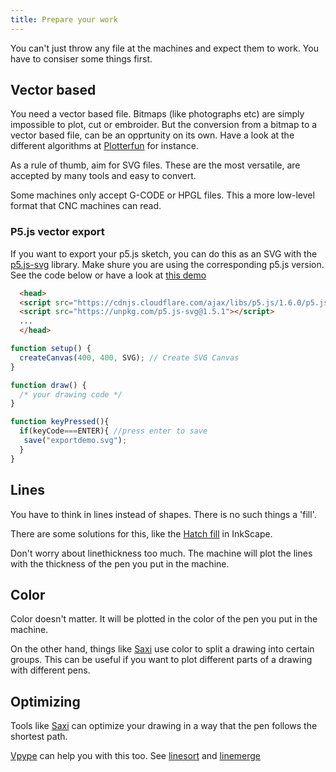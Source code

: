 ```yaml
---
title: Prepare your work
---
```


You can't just throw any file at the machines and expect them to work. You have to consiser some things first.

## Vector based

You need a vector based file. Bitmaps (like photographs etc) are simply impossible to plot, cut or embroider. But the conversion from a bitmap to a vector based file, can be an opprtunity on its own. Have a look at the different algorithms at [Plotterfun](https://mitxela.com/plotterfun/) for instance.

As a rule of thumb, aim for SVG files. These are the most versatile, are accepted by many tools and easy to convert.

Some machines only accept G-CODE or HPGL files. This a more low-level format that CNC machines can read.

### P5.js vector export

If you want to export your p5.js sketch, you can do this as an SVG with the [p5.js-svg](https://github.com/zenozeng/p5.js-svg) library. Make shure you are using the corresponding p5.js version. See the code below or have a look at [this demo](https://editor.p5js.org/SimonVanherweghe/sketches/W4YalbQcR)

```html
  <head>
  <script src="https://cdnjs.cloudflare.com/ajax/libs/p5.js/1.6.0/p5.js"></script>
  <script src="https://unpkg.com/p5.js-svg@1.5.1"></script>
  ...
  </head>
```

```javascript
function setup() {
  createCanvas(400, 400, SVG); // Create SVG Canvas
}

function draw() {
  /* your drawing code */
}

function keyPressed(){
  if(keyCode===ENTER){ //press enter to save
   save("exportdemo.svg");
  }
}
```

## Lines

You have to think in lines instead of shapes. There is no such things a 'fill'.

There are some solutions for this, like the [Hatch fill](<https://wiki.evilmadscientist.com/Hatch_fill>) in InkScape.

Don't worry about linethickness too much. The machine will plot the lines with the thickness of the pen you put in the machine.

## Color

Color doesn't matter. It will be plotted in the color of the pen you put in the machine.

On the other hand, things like [Saxi](/techtiletime/plotter/01-webinterface) use color to split a drawing into certain groups. This can be useful if you want to plot different parts of a drawing with different pens.

## Optimizing

Tools like [Saxi](/techtiletime/plotter/01-webinterface) can optimize your drawing in a way that the pen follows the shortest path.

[Vpype](/techtiletime/general/03-vpype) can help you with this too. See [linesort](https://vpype.readthedocs.io/en/latest/reference.html#linesort) and [linemerge](https://vpype.readthedocs.io/en/latest/reference.html#linemerge)
